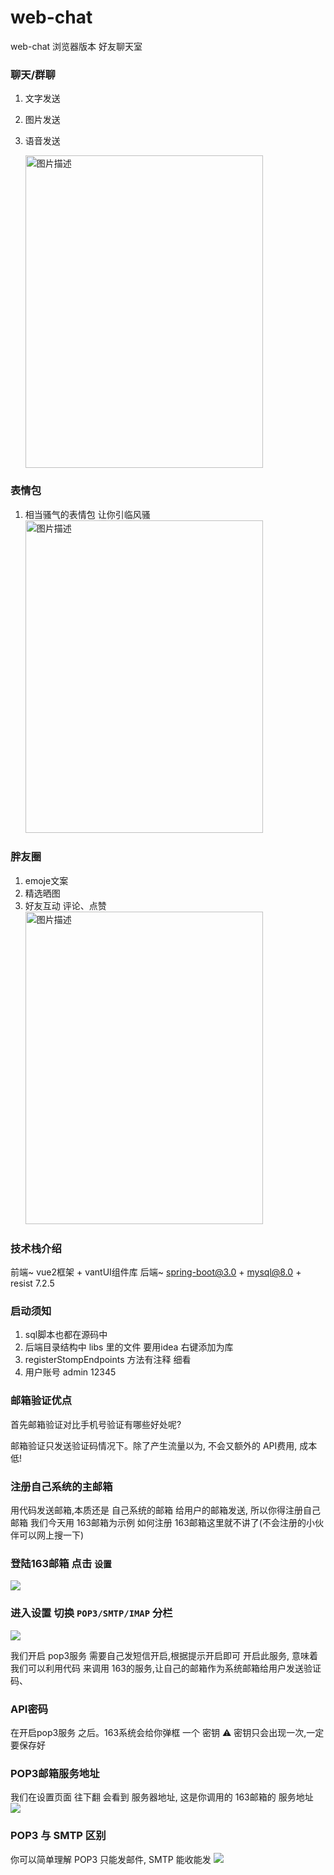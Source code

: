 # web-chat
web-chat 浏览器版本 好友聊天室

### 聊天/群聊
1. 文字发送
2. 图片发送
3. 语音发送

   <img src="https://files.mdnice.com/user/54733/65ae6f4e-8a08-4eb1-8e08-82d84399be3e.png" alt="图片描述" width="380" height="500">
   
 

### 表情包
1. 相当骚气的表情包 让你引临风骚
   <img src="https://files.mdnice.com/user/54733/e62884a8-ff6e-4418-aa8f-83ece535d78d.png" alt="图片描述" width="380" height="500">
 

### 胖友圈
1. emoje文案
2. 精选晒图
3. 好友互动 评论、点赞
      <img src="https://files.mdnice.com/user/54733/f17aa55c-213c-4a77-8476-abf6c3a44ed1.png" alt="图片描述" width="380" height="500">

### 技术栈介绍

前端~ vue2框架 + vantUI组件库 
后端~ spring-boot@3.0 + mysql@8.0 + resist
7.2.5

### 启动须知

1. sql脚本也都在源码中
2. 后端目录结构中 libs 里的文件 要用idea 右键添加为库
3. registerStompEndpoints 方法有注释 细看
4. 用户账号 admin  12345


### 邮箱验证优点
首先邮箱验证对比手机号验证有哪些好处呢?

邮箱验证只发送验证码情况下。除了产生流量以为,
不会又额外的 API费用, 成本低!

### 注册自己系统的主邮箱

用代码发送邮箱,本质还是 自己系统的邮箱 给用户的邮箱发送, 所以你得注册自己邮箱
我们今天用 163邮箱为示例
如何注册 163邮箱这里就不讲了(不会注册的小伙伴可以网上搜一下)

### 登陆163邮箱 点击 `设置`

![](https://files.mdnice.com/user/54733/5b25b563-ff1c-4e9e-b975-88a31b11d9e3.png)

### 进入设置 切换 `POP3/SMTP/IMAP` 分栏

![](https://files.mdnice.com/user/54733/3973e2ea-c87b-4ec0-a5e1-c0226cbe0554.png)

我们开启 pop3服务 需要自己发短信开启,根据提示开启即可 开启此服务, 意味着我们可以利用代码 来调用 163的服务,让自己的邮箱作为系统邮箱给用户发送验证码、
### API密码
在开启pop3服务 之后。163系统会给你弹框 一个 密钥
⚠️ 密钥只会出现一次,一定要保存好


### POP3邮箱服务地址
我们在设置页面 往下翻 会看到 服务器地址, 这是你调用的 163邮箱的 服务地址
![](https://files.mdnice.com/user/54733/571fc635-ed1c-446f-a304-9c94cd89e940.png)


### POP3 与 SMTP 区别
你可以简单理解  POP3 只能发邮件, SMTP 能收能发
![](https://files.mdnice.com/user/54733/97dc1a71-a348-4323-af51-a1071358a094.png)
